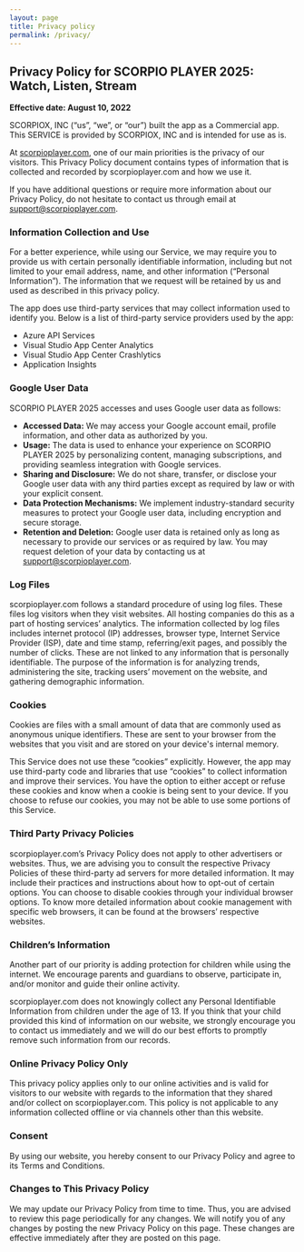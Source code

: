 ```yaml
---
layout: page
title: Privacy policy
permalink: /privacy/
---
```


## Privacy Policy for SCORPIO PLAYER 2025: Watch, Listen, Stream  
  
**Effective date: August 10, 2022**  
  
SCORPIOX, INC (“us”, “we”, or “our”) built the app as a Commercial app. This SERVICE is provided by SCORPIOX, INC and is intended for use as is.  
  
At [scorpioplayer.com](https://scorpioplayer.com), one of our main priorities is the privacy of our visitors. This Privacy Policy document contains types of information that is collected and recorded by scorpioplayer.com and how we use it.  
  
If you have additional questions or require more information about our Privacy Policy, do not hesitate to contact us through email at [support@scorpioplayer.com](mailto:support@scorpioplayer.com).  
  
### Information Collection and Use  
  
For a better experience, while using our Service, we may require you to provide us with certain personally identifiable information, including but not limited to your email address, name, and other information (“Personal Information”). The information that we request will be retained by us and used as described in this privacy policy.  
  
The app does use third-party services that may collect information used to identify you. Below is a list of third-party service providers used by the app:  
  
- Azure API Services  
- Visual Studio App Center Analytics  
- Visual Studio App Center Crashlytics  
- Application Insights  
  
### Google User Data  
  
SCORPIO PLAYER 2025 accesses and uses Google user data as follows:  
  
- **Accessed Data:** We may access your Google account email, profile information, and other data as authorized by you.  
- **Usage:** The data is used to enhance your experience on SCORPIO PLAYER 2025 by personalizing content, managing subscriptions, and providing seamless integration with Google services.  
- **Sharing and Disclosure:** We do not share, transfer, or disclose your Google user data with any third parties except as required by law or with your explicit consent.  
- **Data Protection Mechanisms:** We implement industry-standard security measures to protect your Google user data, including encryption and secure storage.  
- **Retention and Deletion:** Google user data is retained only as long as necessary to provide our services or as required by law. You may request deletion of your data by contacting us at [support@scorpioplayer.com](mailto:support@scorpioplayer.com).  
  
### Log Files  
  
scorpioplayer.com follows a standard procedure of using log files. These files log visitors when they visit websites. All hosting companies do this as a part of hosting services’ analytics. The information collected by log files includes internet protocol (IP) addresses, browser type, Internet Service Provider (ISP), date and time stamp, referring/exit pages, and possibly the number of clicks. These are not linked to any information that is personally identifiable. The purpose of the information is for analyzing trends, administering the site, tracking users’ movement on the website, and gathering demographic information.  
  
### Cookies  
  
Cookies are files with a small amount of data that are commonly used as anonymous unique identifiers. These are sent to your browser from the websites that you visit and are stored on your device's internal memory.  
  
This Service does not use these “cookies” explicitly. However, the app may use third-party code and libraries that use “cookies” to collect information and improve their services. You have the option to either accept or refuse these cookies and know when a cookie is being sent to your device. If you choose to refuse our cookies, you may not be able to use some portions of this Service.  
  
### Third Party Privacy Policies  
  
scorpioplayer.com’s Privacy Policy does not apply to other advertisers or websites. Thus, we are advising you to consult the respective Privacy Policies of these third-party ad servers for more detailed information. It may include their practices and instructions about how to opt-out of certain options. You can choose to disable cookies through your individual browser options. To know more detailed information about cookie management with specific web browsers, it can be found at the browsers’ respective websites.  
  
### Children’s Information  
  
Another part of our priority is adding protection for children while using the internet. We encourage parents and guardians to observe, participate in, and/or monitor and guide their online activity.  
  
scorpioplayer.com does not knowingly collect any Personal Identifiable Information from children under the age of 13. If you think that your child provided this kind of information on our website, we strongly encourage you to contact us immediately and we will do our best efforts to promptly remove such information from our records.  
  
### Online Privacy Policy Only  
  
This privacy policy applies only to our online activities and is valid for visitors to our website with regards to the information that they shared and/or collect on scorpioplayer.com. This policy is not applicable to any information collected offline or via channels other than this website.  
  
### Consent  
  
By using our website, you hereby consent to our Privacy Policy and agree to its Terms and Conditions.  
  
### Changes to This Privacy Policy  
  
We may update our Privacy Policy from time to time. Thus, you are advised to review this page periodically for any changes. We will notify you of any changes by posting the new Privacy Policy on this page. These changes are effective immediately after they are posted on this page.  
